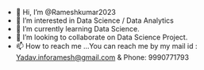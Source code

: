 - 👋 Hi, I’m @Rameshkumar2023
- 👀 I’m interested in Data Science / Data Analytics 
- 🌱 I’m currently learning Data Science.
- 💞️ I’m looking to collaborate on Data Science Project.
- 📫 How to reach me ...You can reach me by my mail id : Yadav.inforamesh@gmail.com & Phone: 9990771793

<!---
Rameshkumar2023/Rameshkumar2023 is a ✨ special ✨ repository because its `README.md` (this file) appears on your GitHub profile.
You can click the Preview link to take a look at your changes.
--->
